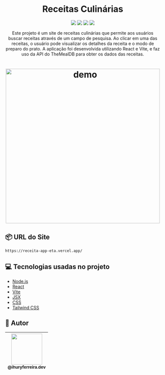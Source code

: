 <h1 align="center"> Receitas Culinárias </h1>
<p align="center">
<img src="https://img.shields.io/github/issues/ihuryferreira/receitasculinariasapp"/>
<img src="https://img.shields.io/github/forks/ihuryferreira/receitasculinariasapp"/>
<img src="https://img.shields.io/github/stars/ihuryferreira/receitasculinariasapp"/>
<img src="https://img.shields.io/github/license/ihuryferreira/receitasculinariasapp"/>
</p>

<p align="center">Este projeto é um site de receitas culinárias que permite aos usuários buscar receitas através de um campo de pesquisa. Ao clicar em uma das receitas, o usuário pode visualizar os detalhes da receita e o modo de preparo do prato. A aplicação foi desenvolvida utilizando React e Vite, e faz uso da API do TheMealDB para obter os dados das receitas.</p>
<h1 align="center">
  <img height="500" alt="demo" title="demo" src=""/>
</h1>

## 📦 URL do Site
```bash
https://receita-app-eta.vercel.app/
```
## :computer: Tecnologias usadas no projeto
- [Node.js](https://nodejs.org/en/)
- [React](https://www.postgresql.org)
- [Vite](https://www.prisma.io)
- [JSX](https://expressjs.com/pt-br/)
- [CSS](https://www.typescriptlang.org/)
- [Tailwind CSS](https://www.typescriptlang.org/)

## 🚀 Autor
| [<img height="100" src="https://avatars.githubusercontent.com/u/82301009?v=4"><br><sub>@ihuryferreira.dev</sub>](https://github.com/ihuryferreira) |
|--|
